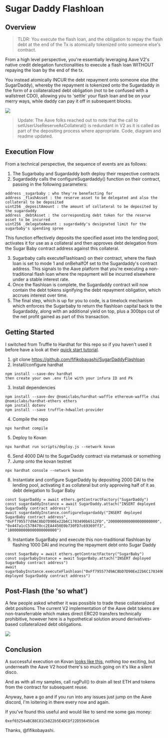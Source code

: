 # Sugar Daddy Flashloan

## Overview
> TLDR: You execute the flash loan, and the obligation to repay the flash debt at the end of the Tx is atomically tokenized onto someone else's contract.

From a high level perspective, you're essentially leveraging Aave V2's native credit delegation functionalities to execute a flash loan WITHOUT repaying the loan by the end of the tx. 

You instead atomically INCUR the debt repayment onto someone else (the SugarDaddy), whereby the repayment is tokenized onto the Sugardaddy in the form of a collateralized debt obligation (not to be confused with a wallstreet CDO), allowing you to 'settle' your flash loan and be on your merry ways, while daddy can pay it off in subsequent blocks.

![](https://github.com/fifikobayashi/SugarDaddyFlashloan/blob/main/SugarDaddyOverview_.PNG)

> Update: The Aave folks reached out to note that the call to setUserUseReserveAsCollateral() is redundant in V2 as it is called as part of the depositing process where appropriate. Code, diagram and readme updated.


## Execution Flow
From a technical perspective, the sequence of events are as follows:
1. The Sugarbaby and Sugardaddy both deploy their respective contracts
2. Sugardaddy calls the configureSugardaddy() function on their contract, passing in the following parameters:
```
address _sugarbaby : who they're benefacting for
address _flashAsset : the reserve asset to be delegated and also the collateral to be deposited
uint256 _depositAmount : the amount of collateral to be deposited by the sugardaddy
address _debtAsset : the corresponding debt token for the reserve asset to be incurred
uint256 _delegateAmount : sugardaddy's designated limit for the sugarbaby's spending spree
```
This function effectively deposits the specified asset into the lending pool, activates it for use as a collateral and then approves debt delegation from the Sugar Baby contract address against this collateral.

3. Sugarbaby calls executeFlashloan() on their contract, where the flash loan is set to mode 1 and onBehalfOf set to the Sugardaddy's contract address. This signals to the Aave platform that you're executing a non-traditional flash loan where the repayment will be incurred elsewhere under a stable interest rate.
4. Once the flashloan is complete, the Sugardaddy contract will now contain the debt tokens signifying the debt repayment obligation, which accrues interest over time.
5. The final step, which is up for you to code, is a timelock mechanism which enforces the Sugarbaby to return the flashloan capital back to the Sugardaddy, along with an additional yield on top, plus a 300bps cut of the net profit gained as part of this transaction.


## Getting Started
I switched from Truffle to Hardhat for this repo so if you haven't used it before have a look at their [quick start tutorial](https://hardhat.org/getting-started).

1. git clone https://github.com/fifikobayashi/SugarDaddyFlashloan
2. Install/configure hardhat
```
npm install --save-dev hardhat
then create your own .env file with your infura ID and Pk
```
3. Install dependencies
```
npm install --save-dev @nomiclabs/hardhat-waffle ethereum-waffle chai @nomiclabs/hardhat-ethers ethers
npm install dotenv
npm install --save truffle-hdwallet-provider
```
4. Compile the repo
```
npx hardhat compile
```
5. Deploy to Kovan
```
npx hardhat run scripts/deploy.js --network kovan
```
6. Send 4000 DAI to the SugarDaddy contract via metamask or something
7. Jump onto the kovan testnet
```
npx hardhat console --network kovan
```
8. Instantiate and configure SugarDaddy by depositing 2000 DAI to the lending pool, activating it as collateral but only approving half of it as debt delegation to Sugar Baby
```
const SugarDaddy = await ethers.getContractFactory("SugarDaddy")
const sugardaddyInstance = await SugarDaddy.attach("INSERT deployed SugarDaddy contract address")
await sugardaddyInstance.configureSugardaddy("INSERT deployed SugarBaby contract address", "0xFf795577d9AC8bD7D90Ee22b6C1703490b6512FD","2000000000000000000000", "0x447a1cC578470cc2EA4450E0b730FD7c69369ff3", "1000000000000000000000")
```
9. Instantiate SugarBaby and execute this non-traditional flashloan by flashing 1000 DAI and incuring the repayment debt onto Sugar Daddy
```
const SugarBaby = await ethers.getContractFactory("SugarBaby")
const sugarbabyInstance = await SugarBaby.attach("INSERT deployed SugarBaby contract address")
await sugarbabyInstance.executeFlashloan("0xFf795577d9AC8bD7D90Ee22b6C1703490b6512FD","1000000000000000000000","INSERT deployed SugarDaddy contract address")
```
## Post-Flash (the 'so what')

A few people asked whether it was possible to trade these collateralized debt positions. The current V2 implementation of the Aave debt tokens are non-transferrable which makes direct ERC20 transfers technically prohibitive, however here is a hypothetical solution around derivatives-based collateralized debt obligations.

![](https://github.com/fifikobayashi/SugarDaddyFlashloan/blob/main/derivatives%20market.png)



## Conclusion

A successful execution on Kovan [looks like this](https://kovan.etherscan.io/tx/0x2270d6c9a068e1cfd5e0f17cb164f20351b91c18838cbb8dedef6ebbe776bde2), nothing _too_ exciting, but underneath the Aave V2 hood there's so much going on it's like a silent disco.

And as with all my samples, call rugPull() to drain all test ETH and tokens from the contract for subsequent reuse.

Anyway, have a go and if you run into any issues just jump on the Aave discord, I'm loitering in there every now and again.

If you've found this useful and would like to send me some gas money:


```
0xef03254aBC88C81Cb822b5E4DCDf22D55645bCe6
```

Thanks, @fifikobayashi.
